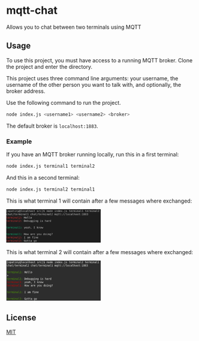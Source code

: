 # mqtt-chat

Allows you to chat between two terminals using MQTT

## Usage
To use this project, you must have access to a running MQTT broker. Clone the project and enter the directory.

This project uses three command line arguments: your username, the username of the other person you want to talk with, and optionally, the broker address.

Use the following command to run the project.

```bash
node index.js <username1> <username2> <broker>
```

The default broker is `localhost:1883`.

### Example

If you have an MQTT broker running locally, run this in a first terminal:

```bash
node index.js terminal1 terminal2
```

And this in a second terminal:
```bash
node index.js terminal2 terminal1
```

This is what terminal 1 will contain after a few messages where exchanged:

<img src="./images/mqtt-chat-terminal1.png" alt="./images/mqtt-chat-terminal1.png" width="50%" class="center">

This is what terminal 2 will contain after a few messages where exchanged:

<img src="./images/mqtt-chat-terminal2.png" alt="./images/mqtt-chat-terminal2.png" width="50%" class="center">

## License

[MIT](./LICENSE)
